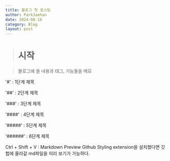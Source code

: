 ```yaml
---
title: 블로그 첫 포스팅
author: ParkJaehan
date: 2024-08-16
category: Blog
layout: post
---
```


> # 시작

>블로그에 쓸 내용과 태그, 기능들을 메모

'#' : 1단계 제목

'##' : 2단계 제목

'###' : 3단계 제목

'####' : 4단계 제목

'#####' : 5단계 제목

'######' : 6단계 제목


Ctrl + Shift + V : Markdown Preview Github Styling extension을 설치했다면 깃헙에 올라갈 md파일을 미리 보기가 가능하다.
